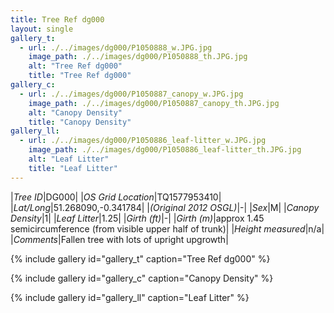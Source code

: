 ```yaml
---
title: Tree Ref dg000
layout: single
gallery_t:
  - url: ./../images/dg000/P1050888_w.JPG.jpg
    image_path: ./../images/dg000/P1050888_th.JPG.jpg
    alt: "Tree Ref dg000"
    title: "Tree Ref dg000"
gallery_c:
  - url: ./../images/dg000/P1050887_canopy_w.JPG.jpg
    image_path: ./../images/dg000/P1050887_canopy_th.JPG.jpg
    alt: "Canopy Density"
    title: "Canopy Density"
gallery_ll:
  - url: ./../images/dg000/P1050886_leaf-litter_w.JPG.jpg
    image_path: ./../images/dg000/P1050886_leaf-litter_th.JPG.jpg
    alt: "Leaf Litter"
    title: "Leaf Litter"
---
```


|*Tree ID*|DG000|
|*OS Grid Location*|TQ1577953410|
|*Lat/Long*|51.268090,-0.341784|
|*(Original 2012 OSGL)*|-|
|*Sex*|M|
|*Canopy Density*|1|
|*Leaf Litter*|1.25|
|*Girth (ft)*|-|
|*Girth (m)*|approx 1.45 semicircumference (from visible upper half of trunk)|
|*Height measured*|n/a|
|*Comments*|Fallen tree with lots of upright upgrowth|

{% include gallery id="gallery_t" caption="Tree Ref dg000" %}

{% include gallery id="gallery_c" caption="Canopy Density" %}

{% include gallery id="gallery_ll" caption="Leaf Litter" %}

